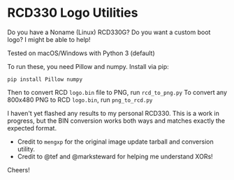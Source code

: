 # RCD330 Logo Utilities

Do you have a Noname (Linux) RCD330G? Do you want a custom boot logo? I might be able to help!

Tested on macOS/Windows with Python 3 (default)

To run these, you need Pillow and numpy. Install via pip:

`pip install Pillow numpy`

Then to convert RCD `logo.bin` file to PNG, run `rcd_to_png.py`
To convert any 800x480 PNG to RCD `logo.bin`, run `png_to_rcd.py`

I haven't yet flashed any results to my personal RCD330. This is a work in progress, but the BIN conversion works both ways and matches exactly the expected format.

- Credit to `mengxp` for the original image update tarball and conversion utility.
- Credit to @tef and @marksteward for helping me understand XORs!

Cheers!
